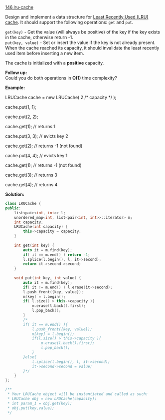[146.lru-cache](https://leetcode.com/problems/lru-cache/)  

Design and implement a data structure for [Least Recently Used (LRU) cache](https://en.wikipedia.org/wiki/Cache_replacement_policies#LRU). It should support the following operations: `get` and `put`.

`get(key)` - Get the value (will always be positive) of the key if the key exists in the cache, otherwise return -1.  
`put(key, value)` - Set or insert the value if the key is not already present. When the cache reached its capacity, it should invalidate the least recently used item before inserting a new item.

The cache is initialized with a **positive** capacity.

**Follow up:**  
Could you do both operations in **O(1)** time complexity?

**Example:**

  
LRUCache cache = new LRUCache( 2 /\* capacity \*/ );
  

  
cache.put(1, 1);
  
cache.put(2, 2);
  
cache.get(1);       // returns 1
  
cache.put(3, 3);    // evicts key 2
  
cache.get(2);       // returns -1 (not found)
  
cache.put(4, 4);    // evicts key 1
  
cache.get(1);       // returns -1 (not found)
  
cache.get(3);       // returns 3
  
cache.get(4);       // returns 4  



**Solution:**  

```cpp
class LRUCache {
public:
    list<pair<int, int>> l;
    unordered_map<int, list<pair<int, int>>::iterator> m;
    int capacity;
    LRUCache(int capacity) {
        this->capacity = capacity;
    }
    
    int get(int key) {
        auto it = m.find(key);
        if( it == m.end() ) return -1;
        l.splice(l.begin(), l, it->second);
        return it->second->second;
    }
    
    void put(int key, int value) {
        auto it = m.find(key);
        if( it != m.end() ) l.erase(it->second);
        l.push_front({key, value});
        m[key] = l.begin();
        if( l.size() > this->capacity ){
            m.erase(l.back().first);
            l.pop_back();
        }
        /*
        if( it == m.end() ){
            l.push_front({key, value});
            m[key] = l.begin();
            if(l.size() > this->capacity ){
                m.erase(l.back().first);
                l.pop_back();
            }
        }else{
            l.splice(l.begin(), l, it->second);
            it->second->second = value;
        }*/
    }
};

/**
 * Your LRUCache object will be instantiated and called as such:
 * LRUCache obj = new LRUCache(capacity);
 * int param_1 = obj.get(key);
 * obj.put(key,value);
 */
```
      